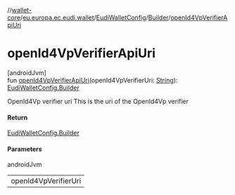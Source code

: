 //[wallet-core](../../../../index.md)/[eu.europa.ec.eudi.wallet](../../index.md)/[EudiWalletConfig](../index.md)/[Builder](index.md)/[openId4VpVerifierApiUri](open-id4-vp-verifier-api-uri.md)

# openId4VpVerifierApiUri

[androidJvm]\
fun [openId4VpVerifierApiUri](open-id4-vp-verifier-api-uri.md)(openId4VpVerifierUri: [String](https://kotlinlang.org/api/latest/jvm/stdlib/kotlin/-string/index.html)): [EudiWalletConfig.Builder](index.md)

OpenId4Vp verifier uri This is the uri of the OpenId4Vp verifier

#### Return

[EudiWalletConfig.Builder](index.md)

#### Parameters

androidJvm

| |
|---|
| openId4VpVerifierUri |
